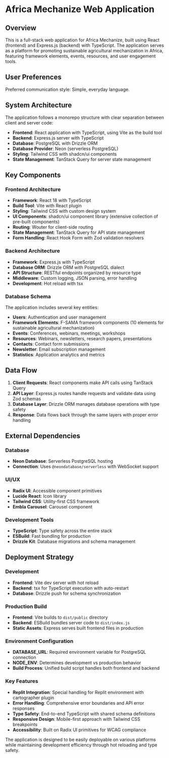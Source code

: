 # Africa Mechanize Web Application

## Overview

This is a full-stack web application for Africa Mechanize, built using React (frontend) and Express.js (backend) with TypeScript. The application serves as a platform for promoting sustainable agricultural mechanization in Africa, featuring framework elements, events, resources, and user engagement tools.

## User Preferences

Preferred communication style: Simple, everyday language.

## System Architecture

The application follows a monorepo structure with clear separation between client and server code:

- **Frontend**: React application with TypeScript, using Vite as the build tool
- **Backend**: Express.js server with TypeScript
- **Database**: PostgreSQL with Drizzle ORM
- **Database Provider**: Neon (serverless PostgreSQL)
- **Styling**: Tailwind CSS with shadcn/ui components
- **State Management**: TanStack Query for server state management

## Key Components

### Frontend Architecture
- **Framework**: React 18 with TypeScript
- **Build Tool**: Vite with React plugin
- **Styling**: Tailwind CSS with custom design system
- **UI Components**: shadcn/ui component library (extensive collection of pre-built components)
- **Routing**: Wouter for client-side routing
- **State Management**: TanStack Query for API state management
- **Form Handling**: React Hook Form with Zod validation resolvers

### Backend Architecture
- **Framework**: Express.js with TypeScript
- **Database ORM**: Drizzle ORM with PostgreSQL dialect
- **API Structure**: RESTful endpoints organized by resource type
- **Middleware**: Custom logging, JSON parsing, error handling
- **Development**: Hot reload with tsx

### Database Schema
The application includes several key entities:
- **Users**: Authentication and user management
- **Framework Elements**: F-SAMA framework components (10 elements for sustainable agricultural mechanization)
- **Events**: Conferences, webinars, meetings, workshops
- **Resources**: Webinars, newsletters, research papers, presentations
- **Contacts**: Contact form submissions
- **Newsletter**: Email subscription management
- **Statistics**: Application analytics and metrics

## Data Flow

1. **Client Requests**: React components make API calls using TanStack Query
2. **API Layer**: Express.js routes handle requests and validate data using Zod schemas
3. **Database Layer**: Drizzle ORM manages database operations with type safety
4. **Response**: Data flows back through the same layers with proper error handling

## External Dependencies

### Database
- **Neon Database**: Serverless PostgreSQL hosting
- **Connection**: Uses `@neondatabase/serverless` with WebSocket support

### UI/UX
- **Radix UI**: Accessible component primitives
- **Lucide React**: Icon library
- **Tailwind CSS**: Utility-first CSS framework
- **Embla Carousel**: Carousel component

### Development Tools
- **TypeScript**: Type safety across the entire stack
- **ESBuild**: Fast bundling for production
- **Drizzle Kit**: Database migrations and schema management

## Deployment Strategy

### Development
- **Frontend**: Vite dev server with hot reload
- **Backend**: tsx for TypeScript execution with auto-restart
- **Database**: Drizzle push for schema synchronization

### Production Build
- **Frontend**: Vite builds to `dist/public` directory
- **Backend**: ESBuild bundles server code to `dist/index.js`
- **Static Assets**: Express serves built frontend files in production

### Environment Configuration
- **DATABASE_URL**: Required environment variable for PostgreSQL connection
- **NODE_ENV**: Determines development vs production behavior
- **Build Process**: Unified build script handles both frontend and backend

### Key Features
- **Replit Integration**: Special handling for Replit environment with cartographer plugin
- **Error Handling**: Comprehensive error boundaries and API error responses
- **Type Safety**: End-to-end TypeScript with shared schema definitions
- **Responsive Design**: Mobile-first approach with Tailwind CSS breakpoints
- **Accessibility**: Built on Radix UI primitives for WCAG compliance

The application is designed to be easily deployable on various platforms while maintaining development efficiency through hot reloading and type safety.